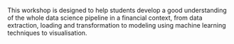 This workshop is designed to help students develop a good understanding of the whole data science pipeline in a financial context, from data extraction, loading and transformation to modeling using machine learning techniques to visualisation. 
